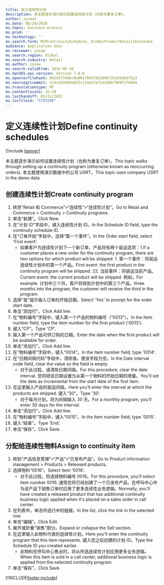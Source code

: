 ```yaml
---
title: 定义连续性计划
description: 本主题逐步演示如何设置连续性计划（也称为重复订单）。
author: josaw1
ms.date: 08/29/2018
ms.topic: business-process
ms.prod: ''
ms.technology: ''
ms.search.form: MCRContinuitySchedule, EcoResProductDetailsExtended
audience: Application User
ms.reviewer: josaw
ms.search.region: Global
ms.search.industry: Retail
ms.author: josaw
ms.search.validFrom: 2016-06-30
ms.dyn365.ops.version: Version 7.0.0
ms.openlocfilehash: 8414377ddec0e001f003f842866725eb58bd75a3
ms.sourcegitcommit: 3cdc42346bb653c13ab33a7142dbb7969f1f6dda
ms.translationtype: HT
ms.contentlocale: zh-CN
ms.lasthandoff: 03/31/2021
ms.locfileid: "5791599"
---
```

# <a name="define-continuity-schedules"></a><span data-ttu-id="c6b15-103">定义连续性计划</span><span class="sxs-lookup"><span data-stu-id="c6b15-103">Define continuity schedules</span></span>

[!include [banner](../includes/banner.md)]

<span data-ttu-id="c6b15-104">本主题逐步演示如何设置连续性计划（也称为重复订单）。</span><span class="sxs-lookup"><span data-stu-id="c6b15-104">This topic walks through setting up a continuity program (otherwise known as reoccurring orders).</span></span> <span data-ttu-id="c6b15-105">本主题使用演示数据中的公司 USRT。</span><span class="sxs-lookup"><span data-stu-id="c6b15-105">This topic uses company USRT in the demo data.</span></span>


## <a name="create-continuity-program"></a><span data-ttu-id="c6b15-106">创建连续性计划</span><span class="sxs-lookup"><span data-stu-id="c6b15-106">Create continuity program</span></span>
1. <span data-ttu-id="c6b15-107">转至“Retail 和 Commerce”>“连续性”>“连续性计划”。</span><span class="sxs-lookup"><span data-stu-id="c6b15-107">Go to Retail and Commerce > Continuity > Continuity programs.</span></span>
2. <span data-ttu-id="c6b15-108">单击“新建”。</span><span class="sxs-lookup"><span data-stu-id="c6b15-108">Click New.</span></span>
3. <span data-ttu-id="c6b15-109">在“计划 ID”字段中，键入连续性计划 ID。</span><span class="sxs-lookup"><span data-stu-id="c6b15-109">In the Schedule ID field, type the continuity schedule ID.</span></span>
4. <span data-ttu-id="c6b15-110">在“订单开始”字段中，选择“第一个事件”。</span><span class="sxs-lookup"><span data-stu-id="c6b15-110">In the Order start field, select 'First event'.</span></span>
    * <span data-ttu-id="c6b15-111">如果客户为连续性计划下一个新订单，产品将有两个装运选项：1.</span><span class="sxs-lookup"><span data-stu-id="c6b15-111">If a customer places a new order for the continuity program, there are two options for which product will be shipped:  1.</span></span> <span data-ttu-id="c6b15-112">第一个事件：将装运连续性计划中的第一个产品。</span><span class="sxs-lookup"><span data-stu-id="c6b15-112">First event: the first product in the continuity program will be shipped.</span></span>  <span data-ttu-id="c6b15-113">2</span><span class="sxs-lookup"><span data-stu-id="c6b15-113">2.</span></span> <span data-ttu-id="c6b15-114">当前事件：将装运当前产品。</span><span class="sxs-lookup"><span data-stu-id="c6b15-114">Current event: the current product will be shipped.</span></span> <span data-ttu-id="c6b15-115">例如，</span><span class="sxs-lookup"><span data-stu-id="c6b15-115">For example.</span></span> <span data-ttu-id="c6b15-116">计划中三个月，客户将收到计划中的第三个产品。</span><span class="sxs-lookup"><span data-stu-id="c6b15-116">three months into the program, the customer will receive the third in the program.</span></span>  
5. <span data-ttu-id="c6b15-117">选择“是”提示输入订单的开始日期。</span><span class="sxs-lookup"><span data-stu-id="c6b15-117">Select 'Yes' to prompt for the order start date.</span></span>
6. <span data-ttu-id="c6b15-118">单击“添加行”。</span><span class="sxs-lookup"><span data-stu-id="c6b15-118">Click Add line.</span></span>
7. <span data-ttu-id="c6b15-119">在“物料编号”字段中，键入第一个产品的物料编号（“0013”）。</span><span class="sxs-lookup"><span data-stu-id="c6b15-119">In the Item number field, type the item number for the first product ('0013').</span></span>
8. <span data-ttu-id="c6b15-120">键入“CP”。</span><span class="sxs-lookup"><span data-stu-id="c6b15-120">Type 'CP'.</span></span>
9. <span data-ttu-id="c6b15-121">输入第一个产品可供订购的日期。</span><span class="sxs-lookup"><span data-stu-id="c6b15-121">Enter the date when the first product will be available for order.</span></span>
10. <span data-ttu-id="c6b15-122">单击“添加行”。</span><span class="sxs-lookup"><span data-stu-id="c6b15-122">Click Add line.</span></span>
11. <span data-ttu-id="c6b15-123">在“物料编号”字段中，键入“0014”。</span><span class="sxs-lookup"><span data-stu-id="c6b15-123">In the Item number field, type '0014'.</span></span>
12. <span data-ttu-id="c6b15-124">在“日期间隔代码”字段中，清除值，使该字段为空。</span><span class="sxs-lookup"><span data-stu-id="c6b15-124">In the Date interval code field, clear the value so the field is empty.</span></span>
    * <span data-ttu-id="c6b15-125">对于此过程，请清除日期间隔。</span><span class="sxs-lookup"><span data-stu-id="c6b15-125">For this procedure, clear the date interval.</span></span> <span data-ttu-id="c6b15-126">您将把该日期设置为从第一个物料的开始日期的增量。</span><span class="sxs-lookup"><span data-stu-id="c6b15-126">You'll set the date as incremental from the start date of the first item.</span></span>  
13. <span data-ttu-id="c6b15-127">在这里输入产品的装运间隔。</span><span class="sxs-lookup"><span data-stu-id="c6b15-127">Here you'll enter the interval at which the products are shipped.</span></span> <span data-ttu-id="c6b15-128">键入“30”。</span><span class="sxs-lookup"><span data-stu-id="c6b15-128">Type '30'.</span></span>
    * <span data-ttu-id="c6b15-129">对于每月计划，将为间隔输入 30 天。</span><span class="sxs-lookup"><span data-stu-id="c6b15-129">For a monthly program, you'll enter 30 days for the interval.</span></span>  
14. <span data-ttu-id="c6b15-130">单击“添加行”。</span><span class="sxs-lookup"><span data-stu-id="c6b15-130">Click Add line.</span></span>
15. <span data-ttu-id="c6b15-131">在“物料编号”字段中，键入“0015”。</span><span class="sxs-lookup"><span data-stu-id="c6b15-131">In the Item number field, type '0015'.</span></span>
16. <span data-ttu-id="c6b15-132">键入“结束”。</span><span class="sxs-lookup"><span data-stu-id="c6b15-132">Type 'End'.</span></span>
17. <span data-ttu-id="c6b15-133">单击“保存”。</span><span class="sxs-lookup"><span data-stu-id="c6b15-133">Click Save.</span></span>

## <a name="assign-to-continuity-item"></a><span data-ttu-id="c6b15-134">分配给连续性物料</span><span class="sxs-lookup"><span data-stu-id="c6b15-134">Assign to continuity item</span></span>
1. <span data-ttu-id="c6b15-135">转到“产品信息管理”>“产品”>“已发布产品”。</span><span class="sxs-lookup"><span data-stu-id="c6b15-135">Go to Product information management > Products > Released products.</span></span>
2. <span data-ttu-id="c6b15-136">选择物料“0016”。</span><span class="sxs-lookup"><span data-stu-id="c6b15-136">Select item '0016'.</span></span>
    * <span data-ttu-id="c6b15-137">对于此过程，将选择物料编号 0016。</span><span class="sxs-lookup"><span data-stu-id="c6b15-137">For this procedure, you'll select item number 0016.</span></span> <span data-ttu-id="c6b15-138">通常您将已经创建了一个已发布产品，在呼叫中心中为该产品下销售订单时应用了更多连续性业务逻辑。</span><span class="sxs-lookup"><span data-stu-id="c6b15-138">Normally, you'll have created a released product that has additional continuity business logic applied when it's placed on a sales order in call center.</span></span>  
3. <span data-ttu-id="c6b15-139">在列表中，单击所选行中的链接。</span><span class="sxs-lookup"><span data-stu-id="c6b15-139">In the list, click the link in the selected row.</span></span>
4. <span data-ttu-id="c6b15-140">单击“编辑”。</span><span class="sxs-lookup"><span data-stu-id="c6b15-140">Click Edit.</span></span>
5. <span data-ttu-id="c6b15-141">展开或折叠“销售”部分。</span><span class="sxs-lookup"><span data-stu-id="c6b15-141">Expand or collapse the Sell section.</span></span>
6. <span data-ttu-id="c6b15-142">在这里输入此物料代表的连续性计划。</span><span class="sxs-lookup"><span data-stu-id="c6b15-142">Here you'll enter the continuity program that this item represents.</span></span> <span data-ttu-id="c6b15-143">键入您之前创建的计划 ID。</span><span class="sxs-lookup"><span data-stu-id="c6b15-143">Type the Schedule ID you created earlier.</span></span>
    * <span data-ttu-id="c6b15-144">此物料在呼叫中心售出时，将从所选连续性计划应用更多业务逻辑。</span><span class="sxs-lookup"><span data-stu-id="c6b15-144">When this item is sold in a call center, additional business logic is applied from the selected continuity program.</span></span>  
7. <span data-ttu-id="c6b15-145">单击“保存”。</span><span class="sxs-lookup"><span data-stu-id="c6b15-145">Click Save.</span></span>



[!INCLUDE[footer-include](../../includes/footer-banner.md)]